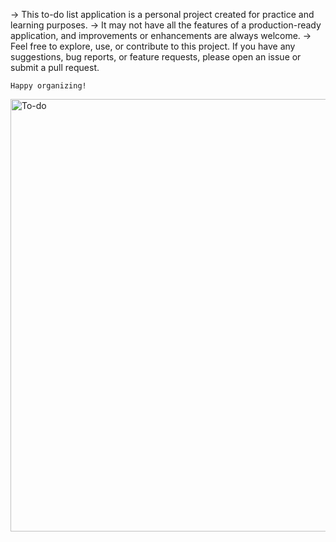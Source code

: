 -> This to-do list application is a personal project created for practice and learning purposes. 
-> It may not have all the features of a production-ready application, and improvements or enhancements are always welcome.
-> Feel free to explore, use, or contribute to this project. If you have any suggestions, bug reports, or feature requests, 
   please open an issue or submit a pull request.


    Happy organizing!




 <img width="692" alt="To-do" src="https://github.com/manjunath-dalavaye/todo_list/assets/111382056/955f1acf-93a9-4af6-80f5-8458c215bcd0">
